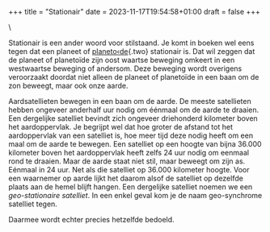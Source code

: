 +++
title = "Stationair"
date = 2023-11-17T19:54:58+01:00
draft = false
+++

\

Stationair is een ander woord voor stilstaand. Je komt in boeken wel
eens tegen dat een planeet of [planeto‹de](planetoiden.html){.two}
stationair is. Dat wil zeggen dat de planeet of planetoïde zijn oost
waartse beweging omkeert in een westwaartse beweging of andersom. Deze
beweging wordt overigens veroorzaakt doordat niet alleen de planeet of
planetoïde in een baan om de zon beweegt, maar ook onze aarde.

Aardsatellieten bewegen in een baan om de aarde. De meeste satellieten
hebben ongeveer anderhalf uur nodig om éénmaal om de aarde te draaien.
Een dergelijke satelliet bevindt zich ongeveer driehonderd kilometer
boven het aardoppervlak. Je begrijpt wel dat hoe groter de afstand tot
het aardoppervlak van een satelliet is, hoe meer tijd deze nodig heeft
om een maal om de aarde te bewegen. Een satelliet op een hoogte van
bijna 36.000 kilometer boven het aardoppervlak heeft zelfs 24 uur nodig
om eenmaal rond te draaien. Maar de aarde staat niet stil, maar beweegt
om zijn as. Eénmaal in 24 uur. Net als die satelliet op 36.000 kilometer
hoogte. Voor een waarnemer op aarde lijkt het daarom alsof de satelliet
op dezelfde plaats aan de hemel blijft hangen. Een dergelijke satelliet
noemen we een *geo-stationaire satelliet*. In een enkel geval kom je de
naam geo-synchrome satelliet tegen.

Daarmee wordt echter precies hetzelfde bedoeld.
